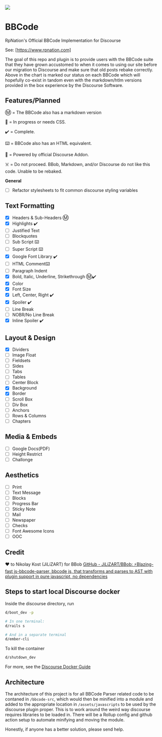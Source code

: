 ![](https://www.rpnation.com/styles/rpnlogo12.png)

# BBCode

RpNation's Official BBCode Implementation for Discourse

See: [https://www.rpnation.com]

The goal of this repo and plugin is to provide users with the BBCode suite that they have grown accustomed to when it comes to using our site before our migration to Discourse and make sure that old posts rebake correctly. Above in the chart is marked our status on each BBCode which will hopefully co-exist in tandom even with the markdown/htlm versions provided in the box experience by the Discourse Software.

## Features/Planned

Ⓜ️ = The BBCode also has a markdown version

🚧 = In progress or needs CSS.

✔️ = Complete.

⌨️ = BBCode also has an HTML equivalent.

🎉 = Powered by official Discourse Addon.

☠️ = Do not proceed. BBob, Markdown, and/or Discourse do not like this code. Unable to be rebaked.

**General**

- [ ] Refactor stylesheets to fit common discourse styling variables

## Text Formatting

- [x] Headers & Sub-Headers Ⓜ️
- [x] Highlights ✔️
- [ ] Justified Text
- [ ] Blockquotes
- [ ] Sub Script ⌨️
- [ ] Super Script ⌨️
- [x] Google Font Library ✔️
- [ ] HTML Comment⌨️
- [ ] Paragraph Indent
- [x] Bold, Italic, Underline, Strikethrough Ⓜ️✔️
- [x] Color
- [x] Font Size
- [x] Left, Center, Right ✔️
- [x] Spoiler ✔️
- [ ] Line Break
- [ ] NOBR/No Line Break
- [x] Inline Spoiler ✔️

## Layout & Design

- [x] Dividers
- [ ] Image Float
- [ ] Fieldsets
- [ ] Sides
- [ ] Tabs
- [ ] Tables
- [ ] Center Block
- [x] Background
- [x] Border
- [ ] Scroll Box
- [ ] Div Box
- [ ] Anchors
- [ ] Rows & Columns
- [ ] Chapters

## Media & Embeds

- [ ] Google Docs(PDF)
- [ ] Height Restrict
- [ ] Challonge

## Aesthetics

- [ ] Print
- [ ] Text Message
- [ ] Blocks
- [ ] Progress Bar
- [ ] Sticky Note
- [ ] Mail
- [ ] Newspaper
- [ ] Checks
- [ ] Font Awesome Icons
- [ ] OOC

## Credit

❤️ to Nikolay Kost (JiLiZART) for BBob [GitHub - JiLiZART/BBob: ⚡️Blazing-fast js-bbcode-parser, bbcode js, that transforms and parses to AST with plugin support in pure javascript, no dependencies](https://github.com/JiLiZART/BBob)

## Steps to start local Discourse docker

Inside the discourse directory, run

```bash
d/boot_dev -p

# In one terminal:
d/rails s

# And in a separate terminal
d/ember-cli
```

To kill the container

```bash
d/shutdown_dev
```

For more, see the [Discourse Docker Guide](https://meta.discourse.org/docs?topic=102009)

## Architecture

The architecture of this project is for all BBCode Parser related code to be contaned in `/bbcode-src`, which would then be minified into a module and added to the appropriate location in `/assets/javascripts` to be used by the discourse plugin proper. This is to work around the weird way discourse requires libraries to be loaded in. There will be a Rollup config and github action setup to automate minifying and moving the module.

Honestly, if anyone has a better solution, please send help.
